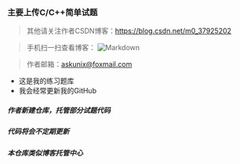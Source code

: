 ### 主要上传C/C++简单试题

> 其他请关注作者CSDN博客：<https://blog.csdn.net/m0_37925202>

> 手机扫一扫查看博客：
![Markdown](http://i2.bvimg.com/642228/6474d94187abf39e.jpg)

> 作者邮箱：askunix@foxmail.com

- 这是我的练习题库
- 我会经常更新我的GitHub

##### 作者新建仓库，托管部分试题代码
##### 代码将会不定期更新
##### 本仓库类似博客托管中心
